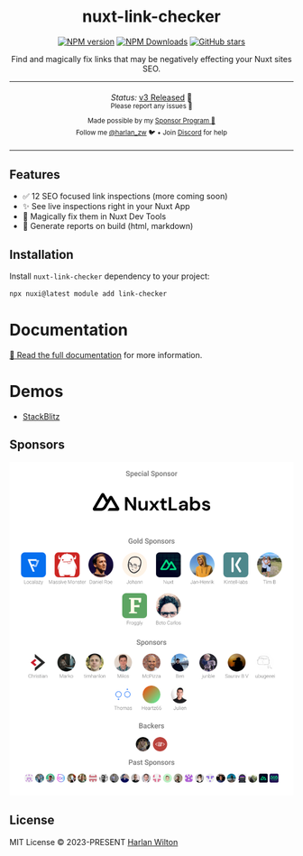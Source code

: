 <h1 align='center'>nuxt-link-checker</h1>

<p align="center">
<a href='https://github.com/harlan-zw/nuxt-link-checker/actions/workflows/test.yml'>
</a>
<a href="https://www.npmjs.com/package/nuxt-link-checker" target="__blank"><img src="https://img.shields.io/npm/v/nuxt-link-checker?style=flat&colorA=002438&colorB=28CF8D" alt="NPM version"></a>
<a href="https://www.npmjs.com/package/nuxt-link-checker" target="__blank"><img alt="NPM Downloads" src="https://img.shields.io/npm/dm/nuxt-link-checker?flat&colorA=002438&colorB=28CF8D"></a>
<a href="https://github.com/harlan-zw/nuxt-link-checker" target="__blank"><img alt="GitHub stars" src="https://img.shields.io/github/stars/harlan-zw/nuxt-link-checker?flat&colorA=002438&colorB=28CF8D"></a>
</p>

<p align="center">
Find and magically fix links that may be negatively effecting your Nuxt sites SEO.
</p>

<p align="center">
<table>
<tbody>
<td align="center">
<img width="800" height="0" /><br>
<i>Status:</i> <a href="https://github.com/harlan-zw/nuxt-link-checker/releases/tag/v3.0.0">v3 Released</a> 🎉</b> <br>
<sup> Please report any issues 🐛</sup><br>
<sub>Made possible by my <a href="https://github.com/sponsors/harlan-zw">Sponsor Program 💖</a><br> Follow me <a href="https://twitter.com/harlan_zw">@harlan_zw</a> 🐦 • Join <a href="https://discord.gg/275MBUBvgP">Discord</a> for help</sub><br>
<img width="800" height="0" />
</td>
</tbody>
</table>
</p>

## Features

- ✅ 12 SEO focused link inspections (more coming soon)
- ✨ See live inspections right in your Nuxt App
- 🧙 Magically fix them in Nuxt Dev Tools
- 🚩 Generate reports on build (html, markdown)

## Installation

Install `nuxt-link-checker` dependency to your project:

```bash
npx nuxi@latest module add link-checker
```

# Documentation

[📖 Read the full documentation](https://nuxtseo.com/link-checker/getting-started/installation) for more information.

# Demos

- [StackBlitz](https://stackblitz.com/edit/nuxt-starter-qtaq7x?file=pages%2Findex.vue)

## Sponsors

<p align="center">
  <a href="https://raw.githubusercontent.com/harlan-zw/static/main/sponsors.svg">
    <img src='https://raw.githubusercontent.com/harlan-zw/static/main/sponsors.svg'/>
  </a>
</p>

## License

MIT License © 2023-PRESENT [Harlan Wilton](https://github.com/harlan-zw)

